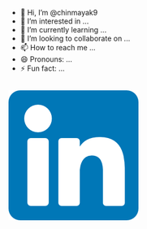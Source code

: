 - 👋 Hi, I’m @chinmayak9
- 👀 I’m interested in ...
- 🌱 I’m currently learning ...
- 💞️ I’m looking to collaborate on ...
- 📫 How to reach me ...
- 😄 Pronouns: ...
- ⚡ Fun fact: ...

[![LinkedIn](https://github.com/chinmayak9/chinmayak9/blob/main/Images/LinkedInLogo.png)](https://www.linkedin.com/in/chinmaya-kumar/)
---

<!---
chinmayak9/chinmayak9 is a ✨ special ✨ repository because its `README.md` (this file) appears on your GitHub profile.
You can click the Preview link to take a look at your changes.
--->
